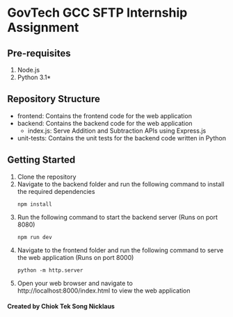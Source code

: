# GovTech GCC SFTP Internship Assignment

## Pre-requisites
1. Node.js
2. Python 3.1*

## Repository Structure
- frontend: Contains the frontend code for the web application
- backend: Contains the backend code for the web application
    - index.js: Serve Addition and Subtraction APIs using Express.js
- unit-tests: Contains the unit tests for the backend code written in Python

## Getting Started
1. Clone the repository
2. Navigate to the backend folder and run the following command to install the required dependencies
    ```
    npm install
    ```
3. Run the following command to start the backend server (Runs on port 8080)
    ```
    npm run dev
    ```
4. Navigate to the frontend folder and run the following command to serve the web application (Runs on port 8000)
    ```
    python -m http.server
    ```
5. Open your web browser and navigate to http://localhost:8000/index.html to view the web application

#### Created by Chiok Tek Song Nicklaus

